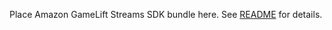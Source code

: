 Place Amazon GameLift Streams SDK bundle here. See [README](https://github.com/aws-samples/sample-gameliftstreams-web-application/blob/main/README.md) for details.
